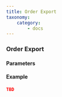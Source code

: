 ```yaml
---
title: Order Export
taxonomy:
    category:
        - docs
---
```


### Order Export

#### Parameters

#### Example
 
```json
TBD
```
